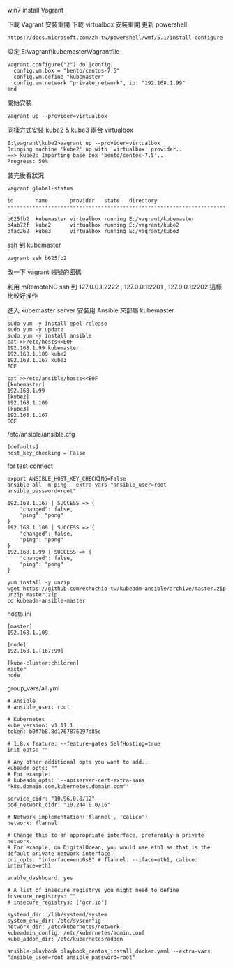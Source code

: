 win7 install Vagrant

下載 Vagrant 安裝重開
下載 virtualbox 安裝重開
更新 powershell 

```
https://docs.microsoft.com/zh-tw/powershell/wmf/5.1/install-configure
```

設定 
E:\vagrant\kubemaster\Vagrantfile
```
Vagrant.configure("2") do |config|
  config.vm.box = "bento/centos-7.5"
  config.vm.define "kubemaster"
  config.vm.network "private_network", ip: "192.168.1.99"
end
```

開始安裝
```
Vagrant up --provider=virtualbox
```

同樣方式安裝 kube2 & kube3 兩台 virtualbox 
```
E:\vagrant\kube2>Vagrant up --provider=virtualbox
Bringing machine 'kube2' up with 'virtualbox' provider..
==> kube2: Importing base box 'bento/centos-7.5'...
Progress: 50%
```

裝完後看狀況
```
vagrant global-status
```

```
id       name       provider   state   directory
---------------------------------------------------------------------------
b625fb2  kubemaster virtualbox running E:/vagrant/kubemaster
b4ab72f  kube2      virtualbox running E:/vagrant/kube2
bfac262  kube3      virtualbox running E:/vagrant/kube3
```
ssh 到 kubemaster
```
vagrant ssh b625fb2
``` 
改一下 vagrant 帳號的密碼

利用 mRemoteNG ssh 到 127.0.0.1:2222 , 127.0.0.1:2201 , 127.0.0.1:2202 這樣比較好操作

進入 kubemaster server  安裝用 Ansible 來部屬 kubemaster 
```
sudo yum -y install epel-release
sudo yum -y update
sudo yum -y install ansible
cat >>/etc/hosts<<EOF
192.168.1.99 kubemaster
192.168.1.109 kube2
192.168.1.167 kube3
EOF
```

```
cat >>/etc/ansible/hosts<<EOF
[kubemaster]
192.168.1.99
[kube2]
192.168.1.109
[kube3]
192.168.1.167
EOF
```

/etc/ansible/ansible.cfg
```
[defaults]
host_key_checking = False
```

for test connect
```
export ANSIBLE_HOST_KEY_CHECKING=False
ansible all -m ping --extra-vars "ansible_user=root ansible_password=root"
```

```
192.168.1.167 | SUCCESS => {
    "changed": false,
    "ping": "pong"
}
192.168.1.109 | SUCCESS => {
    "changed": false,
    "ping": "pong"
}
192.168.1.99 | SUCCESS => {
    "changed": false,
    "ping": "pong"
}
```

```
yum install -y unzip
wget https://github.com/echochio-tw/kubeadm-ansible/archive/master.zip
unzip master.zip
cd kubeadm-ansible-master
```

hosts.ini
```
[master]
192.168.1.109

[node]
192.168.1.[167:99]

[kube-cluster:children]
master
node
```

group_vars/all.yml
```
# Ansible
# ansible_user: root

# Kubernetes
kube_version: v1.11.1
token: b0f7b8.8d1767876297d85c

# 1.8.x feature: --feature-gates SelfHosting=true
init_opts: ""

# Any other additional opts you want to add..
kubeadm_opts: ""
# For example:
# kubeadm_opts: '--apiserver-cert-extra-sans "k8s.domain.com,kubernetes.domain.com"'

service_cidr: "10.96.0.0/12"
pod_network_cidr: "10.244.0.0/16"

# Network implementation('flannel', 'calico')
network: flannel

# Change this to an appropriate interface, preferably a private network.
# For example, on DigitalOcean, you would use eth1 as that is the default private network interface.
cni_opts: "interface=enp0s8" # flannel: --iface=eth1, calico: interface=eth1

enable_dashboard: yes

# A list of insecure registrys you might need to define
insecure_registrys: ""
# insecure_registrys: ['gcr.io']

systemd_dir: /lib/systemd/system
system_env_dir: /etc/sysconfig
network_dir: /etc/kubernetes/network
kubeadmin_config: /etc/kubernetes/admin.conf
kube_addon_dir: /etc/kubernetes/addon
```

```
ansible-playbook playbook_centos_install_docker.yaml --extra-vars "ansible_user=root ansible_password=root"
```
